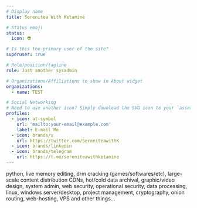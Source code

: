 ```yaml
---
# Display name
title: Serenitea With Ketamine

# Status emoji
status:
  icon: 👽

# Is this the primary user of the site?
superuser: true

# Role/position/tagline
role: Just another sysadmin

# Organizations/Affiliations to show in About widget
organizations:
  - name: TEST

# Social Networking
# Need to use another icon? Simply download the SVG icon to your `assets/media/icons/` folder.
profiles:
  - icon: at-symbol
    url: 'mailto:your-email@example.com'
    label: E-mail Me
  - icon: brands/x
    url: https://twitter.com/SereniteawithK
  - icon: brands/linkedin
  - icon: brands/telegram
    url: https://t.me/sereniteawithketamine
---
```


python, live memory editing, drm cracking (games/softwares/etc), large-scale content distribution CDNs, hot/cold data archival, graphic/video design, system admin, web security, operational security, data processing, linux, windows server/desktop, project management, cryptography, onion routing, web-hosting, VPS and other things…
